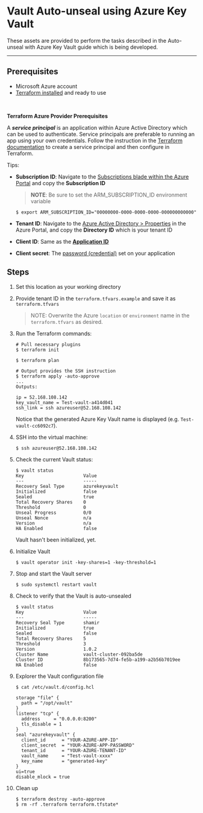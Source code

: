 # Vault Auto-unseal using Azure Key Vault

These assets are provided to perform the tasks described in the Auto-unseal with Azure Key Vault guide which is being developed.

---

## Prerequisites

- Microsoft Azure account
- [Terraform installed](https://www.terraform.io/downloads.html) and ready to use

<br>

**Terraform Azure Provider Prerequisites**

A ***service principal*** is an application within Azure Active Directory which
can be used to authenticate. Service principals are preferable to running an app
using your own credentials. Follow the instruction in the [Terraform
documentation](https://www.terraform.io/docs/providers/azurerm/auth/service_principal_client_certificate.html)
to create a service principal and then configure in Terraform.

Tips:

- **Subscription ID**: Navigate to the [Subscriptions blade within the Azure
 Portal](https://portal.azure.com/#blade/Microsoft_Azure_Billing/SubscriptionsBlade)
 and copy the **Subscription ID**  

    > **NOTE**: Be sure to set the ARM_SUBSCRIPTION_ID environment variable

    ```text
    $ export ARM_SUBSCRIPTION_ID="00000000-0000-0000-0000-000000000000"
    ```

- **Tenant ID**: Navigate to the [Azure Active Directory >
 Properties](https://portal.azure.com/#blade/Microsoft_AAD_IAM/ActiveDirectoryMenuBlade/Properties)
 in the Azure Portal, and copy the **Directory ID** which is your tenant ID  

- **Client ID**: Same as the [**Application
 ID**](https://portal.azure.com/#blade/Microsoft_AAD_IAM/ApplicationsListBlade)

- **Client secret**: The [password
 (credential)](https://portal.azure.com/#blade/Microsoft_AAD_IAM/ApplicationsListBlade)
 set on your application

## Steps

1. Set this location as your working directory

1. Provide tenant ID in the `terraform.tfvars.example` and save it as `terraform.tfvars`

    > NOTE: Overwrite the Azure `location` or `environment` name in the `terraform.tfvars` as desired.

1. Run the Terraform commands:

    ```shell
    # Pull necessary plugins
    $ terraform init

    $ terraform plan

    # Output provides the SSH instruction
    $ terraform apply -auto-approve
    ...
    Outputs:

    ip = 52.168.108.142
    key_vault_name = Test-vault-a414d041
    ssh_link = ssh azureuser@52.168.108.142
    ```

    Notice that the generated Azure Key Vault name is displayed (e.g. `Test-vault-cc6092c7`).

1. SSH into the virtual machine:

    ```text
    $ ssh azureuser@52.168.108.142
    ```

1. Check the current Vault status:

    ```text
    $ vault status
    Key                      Value
    ---                      -----
    Recovery Seal Type       azurekeyvault
    Initialized              false
    Sealed                   true
    Total Recovery Shares    0
    Threshold                0
    Unseal Progress          0/0
    Unseal Nonce             n/a
    Version                  n/a
    HA Enabled               false
    ```
    Vault hasn't been initialized, yet.

1. Initialize Vault

    ```plaintext
    $ vault operator init -key-shares=1 -key-threshold=1
    ```

1. Stop and start the Vault server

    ```shell
    $ sudo systemctl restart vault
    ```

1. Check to verify that the Vault is auto-unsealed

    ```text
    $ vault status
    Key                      Value
    ---                      -----
    Recovery Seal Type       shamir
    Initialized              true
    Sealed                   false
    Total Recovery Shares    5
    Threshold                3
    Version                  1.0.2
    Cluster Name             vault-cluster-092ba5de
    Cluster ID               8b173565-7d74-fe5b-a199-a2b56b7019ee
    HA Enabled               false
    ```

1. Explorer the Vault configuration file

    ```plaintext
    $ cat /etc/vault.d/config.hcl

    storage "file" {
      path = "/opt/vault"
    }
    listener "tcp" {
      address     = "0.0.0.0:8200"
      tls_disable = 1
    }
    seal "azurekeyvault" {
      client_id      = "YOUR-AZURE-APP-ID"
      client_secret  = "YOUR-AZURE-APP-PASSWORD"
      tenant_id      = "YOUR-AZURE-TENANT-ID"
      vault_name     = "Test-vault-xxxx"
      key_name       = "generated-key"
    }
    ui=true
    disable_mlock = true
    ```

1. Clean up

    ```plaintext
    $ terraform destroy -auto-approve
    $ rm -rf .terraform terraform.tfstate*
    ```
